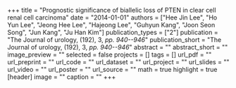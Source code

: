 +++
title = "Prognostic significance of biallelic loss of PTEN in clear cell renal cell carcinoma"
date = "2014-01-01"
authors = ["Hee Jin Lee", "Ho Yun Lee", "Jeong Hee Lee", "Hajeong Lee", "Guhyun Kang", "Joon Seon Song", "Jun Kang", "Ju Han Kim"]
publication_types = ["2"]
publication = "The Journal of urology, (192), 3, _pp. 940--946_"
publication_short = "The Journal of urology, (192), 3, _pp. 940--946_"
abstract = ""
abstract_short = ""
image_preview = ""
selected = false
projects = []
tags = []
url_pdf = ""
url_preprint = ""
url_code = ""
url_dataset = ""
url_project = ""
url_slides = ""
url_video = ""
url_poster = ""
url_source = ""
math = true
highlight = true
[header]
image = ""
caption = ""
+++

